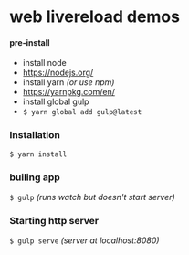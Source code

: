 # web livereload demos

#### pre-install
- install node
 - https://nodejs.org/
- install yarn *(or use npm)*
 - https://yarnpkg.com/en/
- install global gulp
 - `$ yarn global add gulp@latest`

### Installation
`$ yarn install`

### builing app
`$ gulp`
*(runs watch but doesn't start server)*

### Starting http server
`$ gulp serve`
*(server at localhost:8080)*
